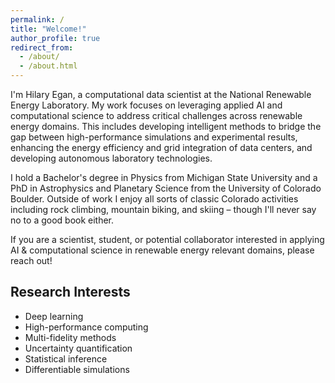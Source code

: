 ```yaml
---
permalink: /
title: "Welcome!"
author_profile: true
redirect_from: 
  - /about/
  - /about.html
---
```

I'm Hilary Egan, a computational data scientist at the National Renewable Energy Laboratory. My work focuses on leveraging applied AI and computational science to address critical challenges across renewable energy domains. This includes developing intelligent methods to bridge the gap between high-performance simulations and experimental results, enhancing the energy efficiency and grid integration of data centers, and developing autonomous laboratory technologies.


I hold a Bachelor's degree in Physics from Michigan State University and a PhD in Astrophysics and Planetary Science from the University of Colorado Boulder. Outside of work I enjoy all sorts of classic Colorado activities including rock climbing, mountain biking, and skiing – though I'll never say no to a good book either.

If you are a scientist, student, or potential collaborator interested in applying AI & computational science in renewable energy relevant domains, please reach out!

Research Interests
------------------
* Deep learning
* High-performance computing
* Multi-fidelity methods
* Uncertainty quantification
* Statistical inference
* Differentiable simulations